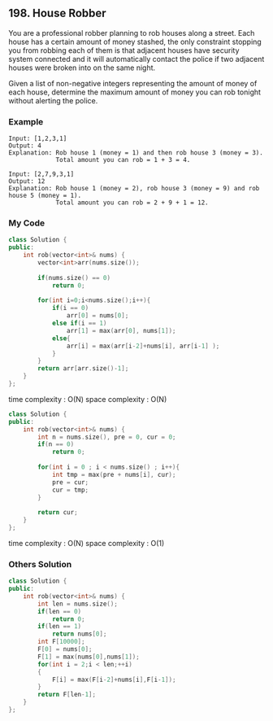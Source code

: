 ## 198. House Robber

You are a professional robber planning to rob houses along a street. Each house has a certain amount of money stashed, the only constraint stopping you from robbing each of them is that adjacent houses have security system connected and it will automatically contact the police if two adjacent houses were broken into on the same night.

Given a list of non-negative integers representing the amount of money of each house, determine the maximum amount of money you can rob tonight without alerting the police.

### Example
```
Input: [1,2,3,1]
Output: 4
Explanation: Rob house 1 (money = 1) and then rob house 3 (money = 3).
             Total amount you can rob = 1 + 3 = 4.

Input: [2,7,9,3,1]
Output: 12
Explanation: Rob house 1 (money = 2), rob house 3 (money = 9) and rob house 5 (money = 1).
             Total amount you can rob = 2 + 9 + 1 = 12.
```

### My Code
```C++
class Solution {
public:
    int rob(vector<int>& nums) {
        vector<int>arr(nums.size());
        
        if(nums.size() == 0)
            return 0;
        
        for(int i=0;i<nums.size();i++){
            if(i == 0)
                arr[0] = nums[0];
            else if(i == 1)
                arr[1] = max(arr[0], nums[1]);
            else{
                arr[i] = max(arr[i-2]+nums[i], arr[i-1] );
            }
        }
        return arr[arr.size()-1];
    }
};
```

time complexity : O(N)
space complexity : O(N)

```c++
class Solution {
public:
    int rob(vector<int>& nums) {
        int n = nums.size(), pre = 0, cur = 0;
        if(n == 0)
            return 0;
        
        for(int i = 0 ; i < nums.size() ; i++){
            int tmp = max(pre + nums[i], cur);
            pre = cur;
            cur = tmp;
        }
        
        return cur;
    }
};
```
time complexity : O(N)
space complexity : O(1)

### Others Solution
```C++
class Solution {
public:
    int rob(vector<int>& nums) {
        int len = nums.size();
        if(len == 0)
            return 0;
        if(len == 1)
            return nums[0];
        int F[10000];
        F[0] = nums[0];
        F[1] = max(nums[0],nums[1]);
        for(int i = 2;i < len;++i)
        {
            F[i] = max(F[i-2]+nums[i],F[i-1]);
        }
        return F[len-1];
    }
};
```


